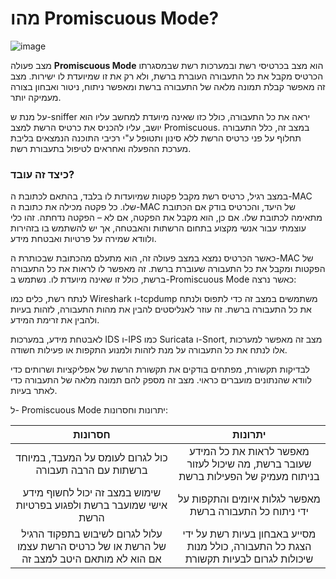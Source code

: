 # מהו Promiscuous Mode?

![image](https://github.com/user-attachments/assets/20edfd3b-95dd-4e56-9fdd-31da8ce844ed)


מצב פעולה **Promiscuous Mode** הוא מצב בכרטיסי רשת ובמערכות רשת שבמסגרתו הכרטיס מקבל את כל התעבורה העוברת ברשת, ולא רק את זו שמיועדת לו ישירות. מצב זה מאפשר קבלת תמונה מלאה של התעבורה ברשת ומאפשר ניתוח, ניטור ואבחון בצורה מעמיקה יותר.

על מנת ש-sniffer יראה את כל התעבורה, כולל כזו שאינה מיועדת למחשב עליו הוא יושב, עליו להכניס את כרטיס הרשת למצב Promiscuous. במצב זה, כלל התעבורה תחלוף על פני כרטיס הרשת ללא סינון ותטופל ע"י רכיבי התוכנה הנמצאים בליבת מערכת ההפעלה ואחראים לטיפול בתעבורת רשת.

### כיצד זה עובד?

במצב רגיל, כרטיס רשת מקבל פקטות שמיועדות לו בלבד, בהתאם לכתובת ה-MAC שלו. כל פקטה מכילה את כתובת ה-MAC של היעד, והכרטיס בודק אם הכתובת מתאימה לכתובת שלו. אם כן, הוא מקבל את הפקטה, אם לא – הפקטה נדחתה. זהו כלי עוצמתי עבור אנשי מקצוע בתחום הרשתות והאבטחה, אך יש להשתמש בו בזהירות ולוודא שמירה על פרטיות ואבטחת מידע.

כאשר הכרטיס נמצא במצב פעולה זה, הוא מתעלם מהכתובת שבכותרת ה-MAC של הפקטות ומקבל את כל התעבורה שעוברת ברשת. זה מאפשר לו לראות את כל התעבורה ברשת, כולל זו שאינה מיועדת לו. נשתמש ב-Promiscuous Mode כאשר נרצה:

לנתח רשת, כלים כמו Wireshark ו-tcpdump משתמשים במצב זה כדי לתפוס ולנתח את כל התעבורה ברשת. זה עוזר לאנליסטים להבין את מהות התעבורה, לזהות בעיות ולהבין את זרימת המידע.

לאבטחת מידע, במערכות IDS ו-IPS כמו Suricata ו-Snort, מצב זה מאפשר למערכות אלו לנתח את כל התעבורה על מנת לזהות ולמנוע התקפות או פעילות חשודה.

לבדיקות תקשורת, מפתחים בודקים את תקשורת הרשת של אפליקציות ושרותים כדי לוודא שהנתונים מועברים כראוי. מצב זה מספק להם תמונה מלאה של התעבורה כדי לאתר בעיות.

ל- Promiscuous Mode יתרונות וחסרונות:

<p dir="rtl" style="text-align: right;">

  | יתרונות | חסרונות |
|:--------:|:--------:|
| מאפשר לראות את כל המידע שעובר ברשת, מה שיכול לעזור בניתוח מעמיק של הפעילות ברשת  | כול לגרום לעומס על המעבד, במיוחד ברשתות עם הרבה תעבורה | 
| מאפשר לגלות איומים והתקפות על ידי ניתוח כל התעבורה ברשת | שימוש במצב זה יכול לחשוף מידע אישי שמועבר ברשת ולפגוע בפרטיות הרשת  | 
| מסייע באבחון בעיות רשת על ידי הצגת כל התעבורה, כולל מנות שיכולות לגרום לבעיות תקשורת | עלול לגרום לשיבוש בתפקוד הרגיל של הרשת או של כרטיס הרשת עצמו אם הוא לא מותאם היטב למצב זה  | 


</p>
